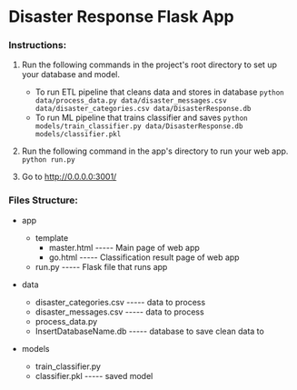 # Disaster Response Flask App

### Instructions:
1. Run the following commands in the project's root directory to set up your database and model.

    - To run ETL pipeline that cleans data and stores in database
        `python data/process_data.py data/disaster_messages.csv data/disaster_categories.csv data/DisasterResponse.db`
    - To run ML pipeline that trains classifier and saves
        `python models/train_classifier.py data/DisasterResponse.db models/classifier.pkl`

2. Run the following command in the app's directory to run your web app.
    `python run.py`

3. Go to http://0.0.0.0:3001/

### Files Structure:

- app
    - template
        - master.html ----- Main page of web app
        - go.html ----- Classification result page of web app
    - run.py ----- Flask file that runs app

- data
    - disaster_categories.csv ----- data to process 
    - disaster_messages.csv ----- data to process
    - process_data.py
    - InsertDatabaseName.db ----- database to save clean data to

- models
    - train_classifier.py
    - classifier.pkl ----- saved model 
